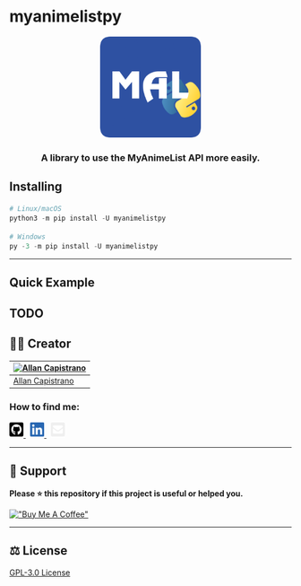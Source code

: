 # myanimelistpy

<p align="center">
  <img src="https://github.com/AllanCapistrano/myanimelistpy/blob/main/images/myanimelistpy-logo-rounded.png" alt="myanimelistpy icon" width="180px" height="180px">
</p>
<h3 align="center">A library to use the MyAnimeList API more easily.</h3>

## Installing

```powershell
# Linux/macOS
python3 -m pip install -U myanimelistpy

# Windows
py -3 -m pip install -U myanimelistpy
```

---

## Quick Example
TODO
---

## 👨‍💻 Creator ##

| [![Allan Capistrano](https://github.com/AllanCapistrano.png?size=100)](https://github.com/AllanCapistrano) |
| -----------------------------------------------------------------------------------------------------------|
| [Allan Capistrano](https://github.com/AllanCapistrano)                                                     |

<p>
    <h3>How to find me:</h3>
    <a href="https://github.com/AllanCapistrano">
        <img src="https://github.com/AllanCapistrano/AllanCapistrano/blob/master/assets/github-square-brands.png" alt="Github icon" width="5%">
    </a>
    &nbsp
    <a href="https://www.linkedin.com/in/allancapistrano/">
        <img src="https://github.com/AllanCapistrano/AllanCapistrano/blob/master/assets/linkedin-brands.png" alt="Linkedin icon" width="5%">
    </a> 
    &nbsp
    <a href="https://mail.google.com/mail/u/0/?view=cm&fs=1&tf=1&source=mailto&to=asantos@ecomp.uefs.br">
        <img src="https://github.com/AllanCapistrano/AllanCapistrano/blob/master/assets/envelope-square-solid.png" alt="Email icon" width="5%">
    </a>
</p>

---

## 🙏 Support ##

**Please ⭐️ this repository if this project is useful or helped you.**

[!["Buy Me A Coffee"](https://www.buymeacoffee.com/assets/img/custom_images/orange_img.png)](https://www.buymeacoffee.com/allancapistrano)

---

## ⚖️ License ##
[GPL-3.0 License](https://github.com/AllanCapistrano/myanimelistpy/blob/main/License)
